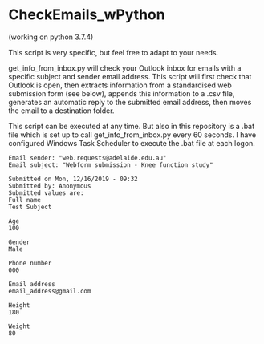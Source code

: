# CheckEmails_wPython
(working on python 3.7.4)

This script is very specific, but feel free to adapt to your needs.

get_info_from_inbox.py will check your Outlook inbox for emails with a specific subject and sender email address.
This script will first check that Outlook is open, then extracts information from a standardised web submission form (see below), appends this information to a .csv file, generates an automatic reply to the submitted email address, then moves the email to a destination folder. 

This script can be executed at any time. But also in this repository is a .bat file which is set up to call get_info_from_inbox.py every 60 seconds. I have configured Windows Task Scheduler to execute the .bat file at each logon.

~~~~~
Email sender: "web.requests@adelaide.edu.au"
Email subject: "Webform submission - Knee function study"

Submitted on Mon, 12/16/2019 - 09:32
Submitted by: Anonymous
Submitted values are:
Full name
Test Subject

Age
100

Gender
Male

Phone number
000

Email address
email_address@gmail.com

Height
180

Weight
80
~~~~~
